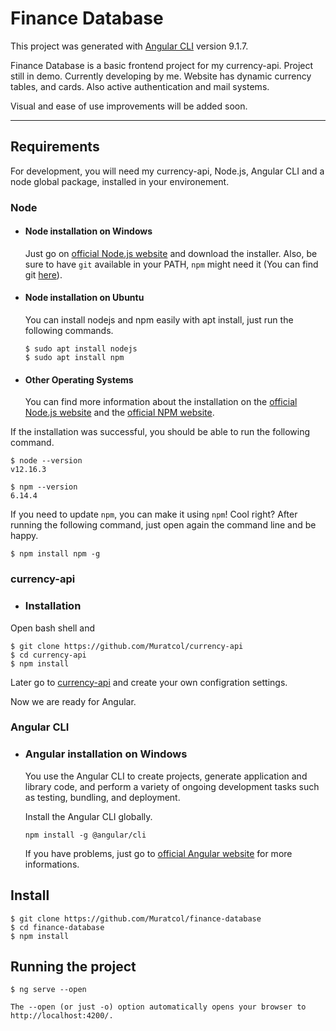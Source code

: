 # Finance Database

This project was generated with [Angular CLI](https://github.com/angular/angular-cli) version 9.1.7.

Finance Database is a basic frontend project for my currency-api. Project still in demo. Currently developing by me.
Website has dynamic currency tables, and cards. Also active authentication and mail systems.

Visual and ease of use improvements will be added soon. 

---
## Requirements

For development, you will need my currency-api, Node.js, Angular CLI and a node global package, installed in your environement.

### Node
- #### Node installation on Windows

  Just go on [official Node.js website](https://nodejs.org/) and download the installer.
Also, be sure to have `git` available in your PATH, `npm` might need it (You can find git [here](https://git-scm.com/)).

- #### Node installation on Ubuntu

  You can install nodejs and npm easily with apt install, just run the following commands.

      $ sudo apt install nodejs
      $ sudo apt install npm

- #### Other Operating Systems
  You can find more information about the installation on the [official Node.js website](https://nodejs.org/) and the [official NPM website](https://npmjs.org/).

If the installation was successful, you should be able to run the following command.

    $ node --version
    v12.16.3

    $ npm --version
    6.14.4

If you need to update `npm`, you can make it using `npm`! Cool right? After running the following command, just open again the command line and be happy.

    $ npm install npm -g

### currency-api
- ### Installation

Open bash shell and

    $ git clone https://github.com/Muratcol/currency-api
    $ cd currency-api
    $ npm install

Later go to [currency-api](https://github.com/Muratcol/currency-api/blob/master/README.md) and create your own configration settings. 

Now we are ready for Angular.


### Angular CLI
- ### Angular installation on Windows

	You use the Angular CLI to create projects, generate application and library code, and perform a variety of ongoing development tasks such as testing, bundling, and deployment.

    Install the Angular CLI globally.

    `npm install -g @angular/cli`

	If you have problems, just go to [official Angular website](https://angular.io/guide/setup-local) for more informations.


## Install

    $ git clone https://github.com/Muratcol/finance-database
    $ cd finance-database
    $ npm install


## Running the project

    $ ng serve --open

    The --open (or just -o) option automatically opens your browser to http://localhost:4200/.


